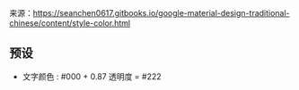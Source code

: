 来源：https://seanchen0617.gitbooks.io/google-material-design-traditional-chinese/content/style-color.html

## 预设

- 文字颜色 : #000 + 0.87 透明度 = #222